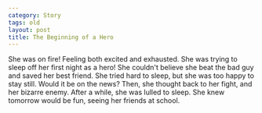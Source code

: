 ```yaml
---
category: Story
tags: old
layout: post
title: The Beginning of a Hero
---
```


She was on fire!  Feeling both excited and exhausted. She was trying to sleep off her first night as a hero!  She couldn't believe she beat the bad guy and saved her best friend.  She tried hard to sleep, but she was too happy to stay still.  Would it be on the news?  Then, she thought back to her fight, and her bizarre enemy.  After a while, she was lulled to sleep.  She knew tomorrow would be fun, seeing her friends at school. 
